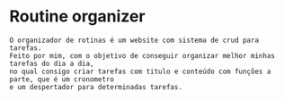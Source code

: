 # Routine organizer
    O organizador de rotinas é um website com sistema de crud para tarefas.
    Feito por mim, com o objetivo de conseguir organizar melhor minhas tarefas do dia a dia,
    no qual consigo criar tarefas com titulo e conteúdo com funções a parte, que é um cronometro
    e um despertador para determinadas tarefas.